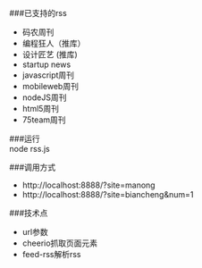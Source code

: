 ###已支持的rss

* 码农周刊
* 编程狂人（推库）
* 设计匠艺 (推库)
* startup news
* javascript周刊
* mobileweb周刊
* nodeJS周刊
* html5周刊
* 75team周刊

###运行  
node rss.js

###调用方式

* http://localhost:8888/?site=manong
* http://localhost:8888/?site=biancheng&num=1

###技术点

* url参数
* cheerio抓取页面元素
* feed-rss解析rss